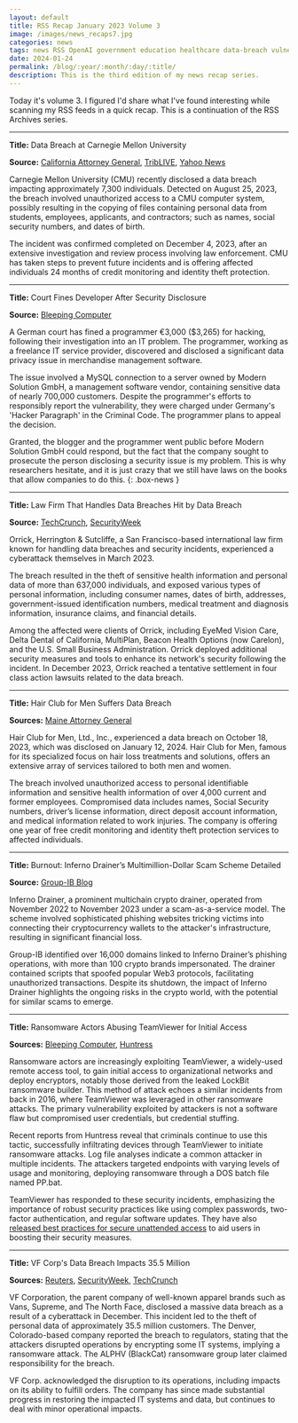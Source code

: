 ```yaml
---
layout: default
title: RSS Recap January 2023 Volume 3
image: /images/news_recaps7.jpg
categories: news
tags: news RSS OpenAI government education healthcare data-breach vulnerabilities
date: 2024-01-24
permalink: /blog/:year/:month/:day/:title/
description: This is the third edition of my news recap series.
---
```


Today it's volume 3. I figured I'd share what I've found interesting while scanning my RSS feeds in a quick recap. This is a continuation of the RSS Archives series.

<hr>

**Title:** Data Breach at Carnegie Mellon University

**Source:** [California Attorney General](https://oag.ca.gov/system/files/EXPERIAN_K6458_Carnegie%20Mellon%20University_L02_SAS_2_Redacted.pdf), [TribLIVE](https://triblive.com/business/technology/carnegie-mellon-university-hit-by-cyberattack-informs-7300-people-possibly-affected/), [Yahoo News](https://news.yahoo.com/carnegie-mellon-university-hit-cyberattack-231114996.html)

Carnegie Mellon University (CMU) recently disclosed a data breach impacting approximately 7,300 individuals. Detected on August 25, 2023, the breach involved unauthorized access to a CMU computer system, possibly resulting in the copying of files containing personal data from students, employees, applicants, and contractors; such as names, social security numbers, and dates of birth.

The incident was confirmed completed on December 4, 2023, after an extensive investigation and review process involving law enforcement. CMU has taken steps to prevent future incidents and is offering affected individuals 24 months of credit monitoring and identity theft protection.
<hr>

**Title:** Court Fines Developer After Security Disclosure

**Source:** [Bleeping Computer](https://www.bleepingcomputer.com/news/security/court-charges-dev-with-hacking-after-cybersecurity-issue-disclosure/)

A German court has fined a programmer €3,000 ($3,265) for hacking, following their investigation into an IT problem. The programmer, working as a freelance IT service provider, discovered and disclosed a significant data privacy issue in merchandise management software.

The issue involved a MySQL connection to a server owned by Modern Solution GmbH, a management software vendor, containing sensitive data of nearly 700,000 customers. Despite the programmer's efforts to responsibly report the vulnerability, they were charged under Germany's 'Hacker Paragraph' in the Criminal Code. The programmer plans to appeal the decision.

Granted, the blogger and the programmer went public before Modern Solution GmbH could respond, but the fact that the company sought to prosecute the person disclosing a security issue is my problem. This is why researchers hesitate, and it is just crazy that we still have laws on the books that allow companies to do this.
{: .box-news }
<hr>

**Title:** Law Firm That Handles Data Breaches Hit by Data Breach

**Source:** [TechCrunch](https://techcrunch.com/2024/01/04/orrick-law-firm-data-breach/), [SecurityWeek](https://www.securityweek.com/law-firm-orrick-reveals-extensive-data-breach-over-half-a-million-affected)

Orrick, Herrington & Sutcliffe, a San Francisco-based international law firm known for handling data breaches and security incidents, experienced a cyberattack themselves in March 2023.

The breach resulted in the theft of sensitive health information and personal data of more than 637,000 individuals, and exposed various types of personal information, including consumer names, dates of birth, addresses, government-issued identification numbers, medical treatment and diagnosis information, insurance claims, and financial details.

Among the affected were clients of Orrick, including EyeMed Vision Care, Delta Dental of California, MultiPlan, Beacon Health Options (now Carelon), and the U.S. Small Business Administration. Orrick deployed additional security measures and tools to enhance its network's security following the incident. In December 2023, Orrick reached a tentative settlement in four class action lawsuits related to the data breach.
<hr>

**Title:** Hair Club for Men Suffers Data Breach

**Sources:** [Maine Attorney General](https://apps.web.maine.gov/online/aeviewer/ME/40/d570ad19-5ac8-4b21-8b2c-1330a5e7c386.shtml)

Hair Club for Men, Ltd., Inc., experienced a data breach on October 18, 2023, which was disclosed on January 12, 2024. Hair Club for Men, famous for its specialized focus on hair loss treatments and solutions, offers an extensive array of services tailored to both men and women.

The breach involved unauthorized access to personal identifiable information and sensitive health information of over 4,000 current and former employees. Compromised data includes names, Social Security numbers, driver’s license information, direct deposit account information, and medical information related to work injuries. The company is offering one year of free credit monitoring and identity theft protection services to affected individuals.
<hr>

**Title:** Burnout: Inferno Drainer’s Multimillion-Dollar Scam Scheme Detailed

**Source:** [Group-IB Blog](https://www.group-ib.com/blog/inferno-drainer/)

Inferno Drainer, a prominent multichain crypto drainer, operated from November 2022 to November 2023 under a scam-as-a-service model. The scheme involved sophisticated phishing websites tricking victims into connecting their cryptocurrency wallets to the attacker's infrastructure, resulting in significant financial loss.

Group-IB identified over 16,000 domains linked to Inferno Drainer’s phishing operations, with more than 100 crypto brands impersonated. The drainer contained scripts that spoofed popular Web3 protocols, facilitating unauthorized transactions. Despite its shutdown, the impact of Inferno Drainer highlights the ongoing risks in the crypto world, with the potential for similar scams to emerge.
<hr>

**Title:** Ransomware Actors Abusing TeamViewer for Initial Access

**Sources:** [Bleeping Computer](https://www.bleepingcomputer.com/news/security/teamviewer-abused-to-breach-networks-in-new-ransomware-attacks/), [Huntress](https://www.huntress.com/blog/ransomware-deployment-attempts-via-teamviewer)

Ransomware actors are increasingly exploiting TeamViewer, a widely-used remote access tool, to gain initial access to organizational networks and deploy encryptors, notably those derived from the leaked LockBit ransomware builder. This method of attack echoes a similar incidents from back in 2016, where TeamViewer was leveraged in other ransomware attacks. The primary vulnerability exploited by attackers is not a software flaw but compromised user credentials, but credential stuffing.

Recent reports from Huntress reveal that criminals continue to use this tactic, successfully infiltrating devices through TeamViewer to initiate ransomware attacks. Log file analyses indicate a common attacker in multiple incidents. The attackers targeted endpoints with varying levels of usage and monitoring, deploying ransomware through a DOS batch file named PP.bat.

TeamViewer has responded to these security incidents, emphasizing the importance of robust security practices like using complex passwords, two-factor authentication, and regular software updates. They have also [released best practices for secure unattended access](https://community.teamviewer.com/English/kb/articles/108681-best-practices-for-secure-unattended-access) to aid users in boosting their security measures.
<hr>

**Title:** VF Corp's Data Breach Impacts 35.5 Million

**Sources:** [Reuters](https://www.reuters.com/business/retail-consumer/vf-corps-cyber-incident-causes-data-breach-355-million-consumers-2024-01-18/), [SecurityWeek](https://www.securityweek.com/vf-corp-says-data-breach-resulting-from-ransomware-attack-impacts-35-million/), [TechCrunch](https://techcrunch.com/2024/01/18/vf-corporation-vans-supreme-owner-data-breach-millions/)

VF Corporation, the parent company of well-known apparel brands such as Vans, Supreme, and The North Face, disclosed a massive data breach as a result of a cyberattack in December. This incident led to the theft of personal data of approximately 35.5 million customers. The Denver, Colorado-based company reported the breach to regulators, stating that the attackers disrupted operations by encrypting some IT systems, implying a ransomware attack. The ALPHV (BlackCat) ransomware group later claimed responsibility for the breach.

VF Corp. acknowledged the disruption to its operations, including impacts on its ability to fulfill orders. The company has since made substantial progress in restoring the impacted IT systems and data, but continues to deal with minor operational impacts.
